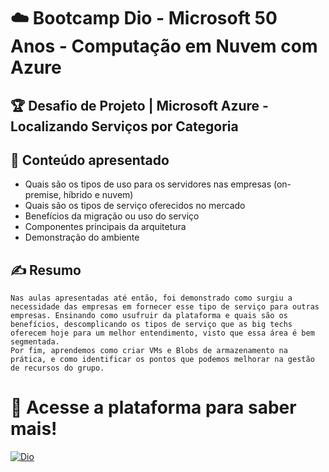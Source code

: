# ☁️ ️Bootcamp Dio - Microsoft 50 Anos - Computação em Nuvem com Azure 

## 🏆 Desafio de Projeto | Microsoft Azure - Localizando Serviços por Categoria

## 📖 Conteúdo apresentado 
- Quais são os tipos de uso para os servidores nas empresas (on-premise, híbrido e nuvem)
- Quais são os tipos de serviço oferecidos no mercado
- Benefícios da migração ou uso do serviço
- Componentes principais da arquitetura
- Demonstração do ambiente

## ✍️ Resumo

```
Nas aulas apresentadas até então, foi demonstrado como surgiu a necessidade das empresas em fornecer esse tipo de serviço para outras empresas. Ensinando como usufruir da plataforma e quais são os benefícios, descomplicando os tipos de serviço que as big techs oferecem hoje para um melhor entendimento, visto que essa área é bem segmentada.
Por fim, aprendemos como criar VMs e Blobs de armazenamento na prática, e como identificar os pontos que podemos melhorar na gestão de recursos do grupo.
```

# 🚀 Acesse a plataforma para saber mais!

[![Dio](https://hermes.dio.me/assets/logos/diome-white.png)](https://web.dio.me)
